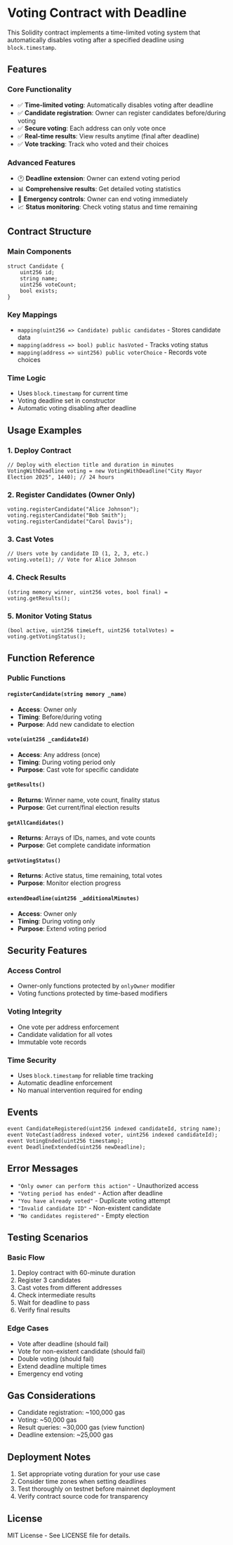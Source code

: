 # Voting Contract with Deadline

This Solidity contract implements a time-limited voting system that automatically disables voting after a specified deadline using `block.timestamp`.

## Features

### Core Functionality
- ✅ **Time-limited voting**: Automatically disables voting after deadline
- ✅ **Candidate registration**: Owner can register candidates before/during voting
- ✅ **Secure voting**: Each address can only vote once
- ✅ **Real-time results**: View results anytime (final after deadline)
- ✅ **Vote tracking**: Track who voted and their choices

### Advanced Features
- 🕐 **Deadline extension**: Owner can extend voting period
- 📊 **Comprehensive results**: Get detailed voting statistics
- 🚨 **Emergency controls**: Owner can end voting immediately
- 📈 **Status monitoring**: Check voting status and time remaining

## Contract Structure

### Main Components

```solidity
struct Candidate {
    uint256 id;
    string name;
    uint256 voteCount;
    bool exists;
}
```

### Key Mappings
- `mapping(uint256 => Candidate) public candidates` - Stores candidate data
- `mapping(address => bool) public hasVoted` - Tracks voting status
- `mapping(address => uint256) public voterChoice` - Records vote choices

### Time Logic
- Uses `block.timestamp` for current time
- Voting deadline set in constructor
- Automatic voting disabling after deadline

## Usage Examples

### 1. Deploy Contract
```solidity
// Deploy with election title and duration in minutes
VotingWithDeadline voting = new VotingWithDeadline("City Mayor Election 2025", 1440); // 24 hours
```

### 2. Register Candidates (Owner Only)
```solidity
voting.registerCandidate("Alice Johnson");
voting.registerCandidate("Bob Smith");
voting.registerCandidate("Carol Davis");
```

### 3. Cast Votes
```solidity
// Users vote by candidate ID (1, 2, 3, etc.)
voting.vote(1); // Vote for Alice Johnson
```

### 4. Check Results
```solidity
(string memory winner, uint256 votes, bool final) = voting.getResults();
```

### 5. Monitor Voting Status
```solidity
(bool active, uint256 timeLeft, uint256 totalVotes) = voting.getVotingStatus();
```

## Function Reference

### Public Functions

#### `registerCandidate(string memory _name)`
- **Access**: Owner only
- **Timing**: Before/during voting
- **Purpose**: Add new candidate to election

#### `vote(uint256 _candidateId)`
- **Access**: Any address (once)
- **Timing**: During voting period only
- **Purpose**: Cast vote for specific candidate

#### `getResults()`
- **Returns**: Winner name, vote count, finality status
- **Purpose**: Get current/final election results

#### `getAllCandidates()`
- **Returns**: Arrays of IDs, names, and vote counts
- **Purpose**: Get complete candidate information

#### `getVotingStatus()`
- **Returns**: Active status, time remaining, total votes
- **Purpose**: Monitor election progress

#### `extendDeadline(uint256 _additionalMinutes)`
- **Access**: Owner only
- **Timing**: During voting only
- **Purpose**: Extend voting period

## Security Features

### Access Control
- Owner-only functions protected by `onlyOwner` modifier
- Voting functions protected by time-based modifiers

### Voting Integrity
- One vote per address enforcement
- Candidate validation for all votes
- Immutable vote records

### Time Security
- Uses `block.timestamp` for reliable time tracking
- Automatic deadline enforcement
- No manual intervention required for ending

## Events

```solidity
event CandidateRegistered(uint256 indexed candidateId, string name);
event VoteCast(address indexed voter, uint256 indexed candidateId);
event VotingEnded(uint256 timestamp);
event DeadlineExtended(uint256 newDeadline);
```

## Error Messages

- `"Only owner can perform this action"` - Unauthorized access
- `"Voting period has ended"` - Action after deadline
- `"You have already voted"` - Duplicate voting attempt
- `"Invalid candidate ID"` - Non-existent candidate
- `"No candidates registered"` - Empty election

## Testing Scenarios

### Basic Flow
1. Deploy contract with 60-minute duration
2. Register 3 candidates
3. Cast votes from different addresses
4. Check intermediate results
5. Wait for deadline to pass
6. Verify final results

### Edge Cases
- Vote after deadline (should fail)
- Vote for non-existent candidate (should fail)
- Double voting (should fail)
- Extend deadline multiple times
- Emergency end voting

## Gas Considerations

- Candidate registration: ~100,000 gas
- Voting: ~50,000 gas
- Result queries: ~30,000 gas (view function)
- Deadline extension: ~25,000 gas

## Deployment Notes

1. Set appropriate voting duration for your use case
2. Consider time zones when setting deadlines
3. Test thoroughly on testnet before mainnet deployment
4. Verify contract source code for transparency

## License

MIT License - See LICENSE file for details.